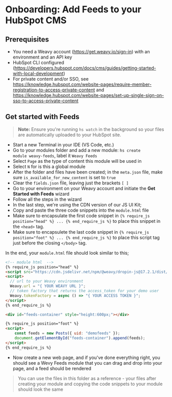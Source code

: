 # Onboarding: Add Feeds to your HubSpot CMS

## Prerequisites
* You need a Weavy account (https://get.weavy.io/sign-in) with an environment and an API key
* HubSpot CLI configured (https://developers.hubspot.com/docs/cms/guides/getting-started-with-local-development)
* For private content and/or SSO, see https://knowledge.hubspot.com/website-pages/require-member-registration-to-access-private-content and https://knowledge.hubspot.com/website-pages/set-up-single-sign-on-sso-to-access-private-content

## Get started with Feeds
> **Note:** Ensure you're running <code>hs watch</code> in the background so your files are automatically uploaded to your HubSpot site.
* Start a new Terminal in your IDE (VS Code, etc.)
* Go to your modules folder and add a new module: <code>hs create module weavy-feeds</code>, label it <code>Weavy Feeds</code>
* Select `Page` as the type of content this module will be used in
* Select `N` for is this a global module
* After the folder and files have been created; in the <code>meta.json</code> file, make sure <code>is_available_for_new_content</code> is set to <code>true</code>
* Clear the `fields.json` file, leaving just the brackets `[ ]`
* Go to your environment on your Weavy account and initiate the **Get Started with Feeds** wizard
* Follow all the steps in the wizard
* In the last step, we're using the CDN version of our JS UI Kit;
* Copy and paste the three code snippets into the `module.html` file
* Make sure to encapsulate the first code snippet in `{% require_js position="head" %} ... {% end_require_js %}` to place this snippet in the `<head>` tag.
* Make sure to encapsulete the last code snippet in `{% require_js position="foot" %} ... {% end_require_js %}` to place this script tag just before the closing `</body>` tag.

In the end, your <code>module.html</code> file should look similar to this;
```html
<!-- module html  -->
{% require_js position="head" %}
<script src="https://cdn.jsdelivr.net/npm/@weavy/dropin-js@17.2.1/dist/weavy.js" crossorigin="anonymous"></script>
<script>
  // url to your Weavy environment
  Weavy.url = "{ YOUR WEAVY URL }";
  // token factory that returns the access_token for your demo user
  Weavy.tokenFactory = async () => "{ YOUR ACCESS TOKEN }";
</script>
{% end_require_js %}

<div id="feeds-container" style="height:600px;"></div>

{% require_js position="foot" %}
<script>
    const feeds = new Posts({ uid: "demofeeds" });
    document.getElementById("feeds-container").append(feeds);
</script>
{% end_require_js %}
```
* Now create a new web page, and if you've done everything right, you should see a Wevy Feeds module that you can drag and drop into your page, and a feed should be rendered

> You can use the files in this folder as a reference - your files after creating your module and copying the code snippets to your module should look the same
